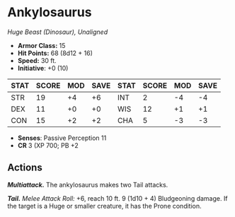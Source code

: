 # Ankylosaurus

*Huge Beast (Dinosaur), Unaligned*

- **Armor Class:** 15
- **Hit Points:** 68 (8d12 + 16)
- **Speed:** 30 ft.
- **Initiative**: +0 (10)

|STAT|SCORE|MOD|SAVE|STAT|SCORE|MOD|SAVE|
| --- | --- | --- | ---- |---| --- | --- | ---- |
| STR | 19 | +4 | +6 | INT | 2 | -4 | -4 |
| DEX | 11 | +0 | +0 | WIS | 12 | +1 | +1 |
| CON | 15 | +2 | +2 | CHA | 5 | -3 | -3 |

- **Senses**: Passive Perception 11
- **CR** 3 (XP 700; PB +2

## Actions

***Multiattack.*** The ankylosaurus makes two Tail attacks.

***Tail.*** *Melee Attack Roll:* +6, reach 10 ft. 9 (1d10 + 4) Bludgeoning damage. If the target is a Huge or smaller creature, it has the Prone condition.

